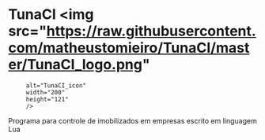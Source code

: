 # TunaCI <img src="https://raw.githubusercontent.com/matheustomieiro/TunaCI/master/TunaCI_logo.png"
         alt="TunaCI_icon"
         width="200"
         height="121"
         />

Programa para controle de imobilizados em empresas escrito em linguagem Lua
